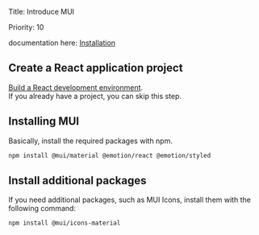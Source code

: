 Title: Introduce MUI

Priority: 10

documentation here: [Installation](https://mui.com/material-ui/getting-started/installation/) 

## Create a React application project

[Build a React development environment](https://tech.mokelab.com/web/React/fundamental/setup.html).   
If you already have a project, you can skip this step. 

## Installing MUI 

Basically, install the required packages with npm. 

```bash 
npm install @mui/material @emotion/react @emotion/styled 
``` 

## Install additional packages

If you need additional packages, such as MUI Icons, install them with the following command: 

```bash 
npm install @mui/icons-material 
```


